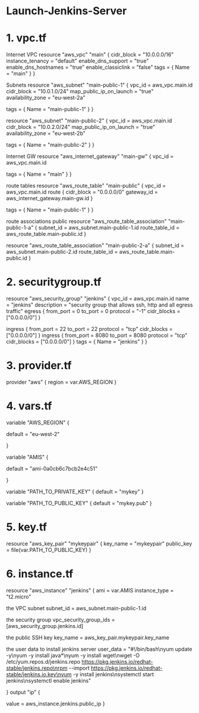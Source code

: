 # Launch-Jenkins-Server

# 1. vpc.tf

Internet VPC
resource "aws_vpc" "main" {
  cidr_block           = "10.0.0.0/16"
  instance_tenancy     = "default"
  enable_dns_support   = "true"
  enable_dns_hostnames = "true"
  enable_classiclink   = "false"
  tags = {
    Name = "main"
  }
}

Subnets
resource "aws_subnet" "main-public-1" {
  vpc_id                  = aws_vpc.main.id
  cidr_block              = "10.0.1.0/24"
  map_public_ip_on_launch = "true"
  availability_zone       = "eu-west-2a"

  tags = {
    Name = "main-public-1"
  }
}

resource "aws_subnet" "main-public-2" {
  vpc_id                  = aws_vpc.main.id
  cidr_block              = "10.0.2.0/24"
  map_public_ip_on_launch = "true"
  availability_zone       = "eu-west-2b"

  tags = {
    Name = "main-public-2"
  }
}

Internet GW
resource "aws_internet_gateway" "main-gw" {
  vpc_id = aws_vpc.main.id

  tags = {
    Name = "main"
  }
}

route tables
resource "aws_route_table" "main-public" {
  vpc_id = aws_vpc.main.id
  route {
    cidr_block = "0.0.0.0/0"
    gateway_id = aws_internet_gateway.main-gw.id
  }

  tags = {
    Name = "main-public-1"
  }
}

route associations public
resource "aws_route_table_association" "main-public-1-a" {
  subnet_id      = aws_subnet.main-public-1.id
  route_table_id = aws_route_table.main-public.id
}

resource "aws_route_table_association" "main-public-2-a" {
  subnet_id      = aws_subnet.main-public-2.id
  route_table_id = aws_route_table.main-public.id
}

# 2. securitygroup.tf

resource "aws_security_group" "jenkins" {
  vpc_id      = aws_vpc.main.id
  name        = "jenkins"
  description = "security group that allows ssh, http and all egress traffic"
  egress {
    from_port   = 0
    to_port     = 0
    protocol    = "-1"
    cidr_blocks = ["0.0.0.0/0"]
  }

  ingress {
    from_port   = 22
    to_port     = 22
    protocol    = "tcp"
    cidr_blocks = ["0.0.0.0/0"]
  }
  ingress {
    from_port   = 8080
    to_port     = 8080
    protocol    = "tcp"
    cidr_blocks = ["0.0.0.0/0"]
  }
  tags = {
      Name = "jenkins"
  }
}

# 3. provider.tf

provider "aws" {
  region = var.AWS_REGION
}

# 4. vars.tf

variable "AWS_REGION" {

default = "eu-west-2"

}

variable "AMIS" {
  
  default = "ami-0a0cb6c7bcb2e4c51"
    
  }

variable "PATH_TO_PRIVATE_KEY" {
  default = "mykey"
}

variable "PATH_TO_PUBLIC_KEY" {
  default = "mykey.pub"
}

# 5. key.tf

resource "aws_key_pair" "mykeypair" {
  key_name   = "mykeypair"
  public_key = file(var.PATH_TO_PUBLIC_KEY)
}

# 6. instance.tf

resource "aws_instance" "jenkins" {
  ami          = var.AMIS
  instance_type = "t2.micro"

  the VPC subnet
  subnet_id = aws_subnet.main-public-1.id

  the security group
  vpc_security_group_ids = [aws_security_group.jenkins.id]

  the public SSH key
  key_name = aws_key_pair.mykeypair.key_name

  the user data to install jenkins server
  user_data = "#!/bin/bash\nyum update -y\nyum -y install java*\nyum -y install wget\nwget -O /etc/yum.repos.d/jenkins.repo https://pkg.jenkins.io/redhat-stable/jenkins.repo\nrpm --import https://pkg.jenkins.io/redhat-stable/jenkins.io.key\nyum -y install jenkins\nsystemctl start jenkins\nsystemctl enable jenkins"

}
output "ip" {

value = aws_instance.jenkins.public_ip
}
